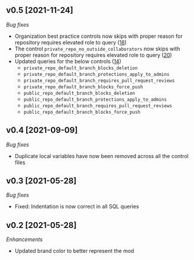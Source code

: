 ## v0.5 [2021-11-24]

_Bug fixes_

- Organization best practice controls now skips with proper reason for repository requires elevated role to query ([18](https://github.com/turbot/steampipe-mod-github-sherlock/pull/18))
- The control `private_repo_no_outside_collaborators` now skips with proper reason for repository requires elevated role to query ([20](https://github.com/turbot/steampipe-mod-github-sherlock/pull/20))
- Updated queries for the below controls ([14](https://github.com/turbot/steampipe-mod-github-sherlock/pull/14))
  - `private_repo_default_branch_blocks_deletion`
  - `private_repo_default_branch_protections_apply_to_admins`
  - `private_repo_default_branch_requires_pull_request_reviews`
  - `private_repo_default_branch_blocks_force_push`
  - `public_repo_default_branch_blocks_deletion`
  - `public_repo_default_branch_protections_apply_to_admins`
  - `public_repo_default_branch_requires_pull_request_reviews`
  - `public_repo_default_branch_blocks_force_push`

## v0.4 [2021-09-09]

_Bug fixes_

- Duplicate local variables have now been removed across all the control files

## v0.3 [2021-05-28]

_Bug fixes_

- Fixed: Indentation is now correct in all SQL queries

## v0.2 [2021-05-28]

_Enhancements_

- Updated brand color to better represent the mod
